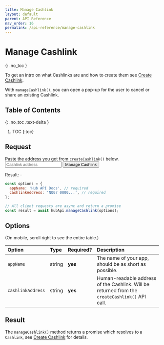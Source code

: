 ```yaml
---
title: Manage Cashlink
layout: default
parent: API Reference
nav_order: 16
permalink: /api-reference/manage-cashlink
---
```


# Manage Cashlink
{: .no_toc }

To get an intro on what Cashlinks are and how to create them see [Create Cashlink](create-cashlink).

With `manageCashlink()`, you can open a pop-up for the user to cancel or share an existing Cashlink.

## Table of Contents
{: .no_toc .text-delta }

1. TOC
{:toc}

## Request

<div class="code-example">
  <label for="address-input">
    Paste the address you got from <code>createCashlink()</code>  below.
  </label><br>
  <input id="address-input" placeholder="Cashlink address">
  <button id="manage-cashlink-btn" class="btn btn-primary mb-1">Manage Cashlink</button>
  <p>Result: <span id="output">-</span></p>

  <script
    src="https://cdn.jsdelivr.net/npm/@nimiq/hub-api@v1.0/dist/standalone/HubApi.standalone.umd.js"
    integrity="sha256-HZuohwzM5nRdRQh3HLpAcYGbpNe6PtqZRyK+VvUI+nU=" crossorigin="anonymous"></script>
  <script>
    const hubApi = new HubApi('https://hub.nimiq-testnet.com');

    document.getElementById('manage-cashlink-btn').addEventListener('click', async function(event) {
      const input = document.getElementById('address-input');
      const output = document.getElementById('output');

      try {
        const result = await hubApi.createCashlink({
          appName: 'Hub API Docs',
          cashlinkAddress: input.value,
        });
        output.textContent = `Cashlink created: ${result.link}`;
      } catch (error) {
        output.textContent = error.message;
      }
    });
  </script>
</div>

```javascript
const options = {
  appName: 'Hub API Docs', // required
  cashlinkAddress: 'NQ07 0000...', // required
};

// All client requests are async and return a promise
const result = await hubApi.manageCashlink(options);
```

## Options

(On mobile, scroll right to see the entire table.)

| Option | Type | Required? | Description |
|:-------|:-----|:----------|:------------|
| `appName` | string | **yes** | The name of your app, should be as short as possible. |
| `cashlinkAddress` | string | **yes** | Human-readable address of the Cashlink. Will be returned from the `createCashlink()` API call. |

## Result

The `manageCashlink()` method returns a promise which resolves to a `Cashlink`, see [Create Cashlink](create-cashlink) for details.
